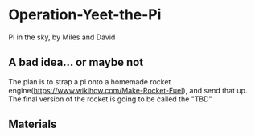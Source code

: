 # Operation-Yeet-the-Pi
Pi in the sky, by Miles and David

## A bad idea... or maybe not
The plan is to strap a pi onto a homemade rocket engine(https://www.wikihow.com/Make-Rocket-Fuel), and send that up. The final version of the rocket is going to be called the "TBD"
## Materials
  

